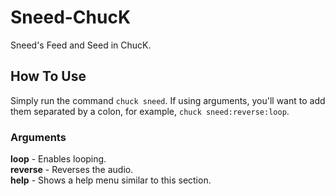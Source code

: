 # Sneed-ChucK
Sneed's Feed and Seed in ChucK.

## How To Use
Simply run the command ``chuck sneed``. If using arguments, you'll want to add them separated by a colon, for example, ``chuck sneed:reverse:loop``.
### Arguments
**loop** - Enables looping.<br>
**reverse** - Reverses the audio.<br>
**help** - Shows a help menu similar to this section.<br>
